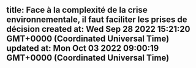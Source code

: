 
title: Face à la complexité de la crise environnementale, il faut faciliter les prises de décision
created at: Wed Sep 28 2022 15:21:20 GMT+0000 (Coordinated Universal Time)
updated at: Mon Oct 03 2022 09:00:19 GMT+0000 (Coordinated Universal Time)
---
